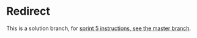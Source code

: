 # Redirect

This is a solution branch, for [sprint 5 instructions, see the master branch](https://github.com/SF-WDI-LABS/tunely/blob/master/docs/sprint5.md).
